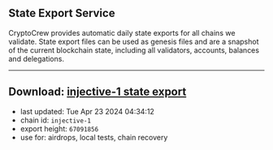 ## State Export Service
CryptoCrew provides automatic daily state exports for all chains we validate. State export files can be used as genesis files and are a snapshot of the current blockchain state, including all validators, accounts, balances and delegations.

---
**Download: [injective-1 state export](https://dl-eu2.ccvalidators.com/SERVICE/injective/injective-1_export_67091856.json)**
---

- last updated: Tue Apr 23 2024 04:34:12
- chain id: `injective-1`
- export height: `67091856`
- use for: airdrops, local tests, chain recovery
